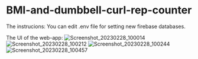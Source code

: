 # BMI-and-dumbbell-curl-rep-counter
The instrucions:
You can edit .env file for setting new firebase databases.

The UI of the web-app:
![Screenshot_20230228_100014](https://user-images.githubusercontent.com/56551899/236662131-8c2f75c6-b670-4ad4-8117-bb8cbfc08128.png)
![Screenshot_20230228_100212](https://user-images.githubusercontent.com/56551899/236662138-35b9b8ce-6bd6-47b6-9eb0-1693ab9db393.png)
![Screenshot_20230228_100244](https://user-images.githubusercontent.com/56551899/236662143-c9141f06-61e4-4a9c-814f-e98abb500610.png)
![Screenshot_20230228_100457](https://user-images.githubusercontent.com/56551899/236662146-d855fe28-5456-4023-acc9-d3244f91e1ed.png)


